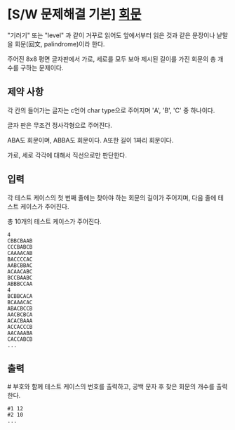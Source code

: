 # [S/W 문제해결 기본] <a href="https://swexpertacademy.com/main/code/problem/problemDetail.do?contestProbId=AV14QpAaAAwCFAYi&categoryId=AV14QpAaAAwCFAYi&categoryType=CODE&problemTitle=1215&orderBy=FIRST_REG_DATETIME&selectCodeLang=ALL&select-1=&pageSize=10&pageIndex=1">회문</a>
"기러기" 또는 "level" 과 같이 거꾸로 읽어도 앞에서부터 읽은 것과 같은 문장이나 낱말을 회문(回文, palindrome)이라 한다.

주어진 8x8 평면 글자판에서 가로, 세로를 모두 보아 제시된 길이를 가진 회문의 총 개수를 구하는 문제이다.
 

## 제약 사항

각 칸의 들어가는 글자는 c언어 char type으로 주어지며 'A', 'B', 'C' 중 하나이다.

글자 판은 무조건 정사각형으로 주어진다.

ABA도 회문이며, ABBA도 회문이다. A또한 길이 1짜리 회문이다.

가로, 세로 각각에 대해서 직선으로만 판단한다.

 




## 입력

각 테스트 케이스의 첫 번째 줄에는 찾아야 하는 회문의 길이가 주어지며, 다음 줄에 테스트 케이스가 주어진다.

총 10개의 테스트 케이스가 주어진다.
```
4
CBBCBAAB
CCCBABCB
CAAAACAB
BACCCCAC
AABCBBAC
ACAACABC
BCCBAABC
ABBBCCAA
4
BCBBCACA
BCAAACAC
ABACBCCB
AACBCBCA
ACACBAAA
ACCACCCB
AACAAABA
CACCABCB
...
```

## 출력

\# 부호와 함께 테스트 케이스의 번호를 출력하고, 공백 문자 후 찾은 회문의 개수를 출력한다.
```
#1 12
#2 10
...
```